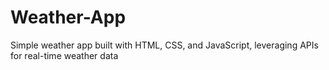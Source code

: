 # Weather-App
 Simple weather app built with HTML, CSS, and JavaScript, leveraging APIs for real-time weather data
